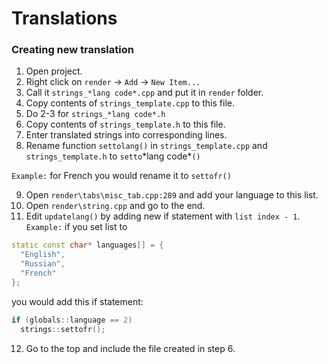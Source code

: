 # Translations

### Creating new translation

1. Open project.
2. Right click on `render` -> `Add` -> `New Item...`
3. Call it `strings_*lang code*.cpp` and put it in `render` folder.
4. Copy contents of `strings_template.cpp` to this file.
5. Do 2-3 for `strings_*lang code*.h`
6. Copy contents of `strings_template.h` to this file.
7. Enter translated strings into corresponding lines.
8. Rename function `settolang()` in `strings_template.cpp` and `strings_template.h` to `setto`\*lang code\*`()`

`Example:` for French you would rename it to `settofr()`

9. Open `render\tabs\misc_tab.cpp:289` and add your language to this list.
10. Open `render\string.cpp` and go to the end.
11. Edit `updatelang()` by adding new if statement with `list index - 1`. `Example:` if you set list to
```c++
static const char* languages[] = {
  "English",
  "Russian",
  "French"
};
```
you would add this if statement:
```c++
if (globals::language == 2)
  strings::settofr();
```
12. Go to the top and include the file created in step 6.
